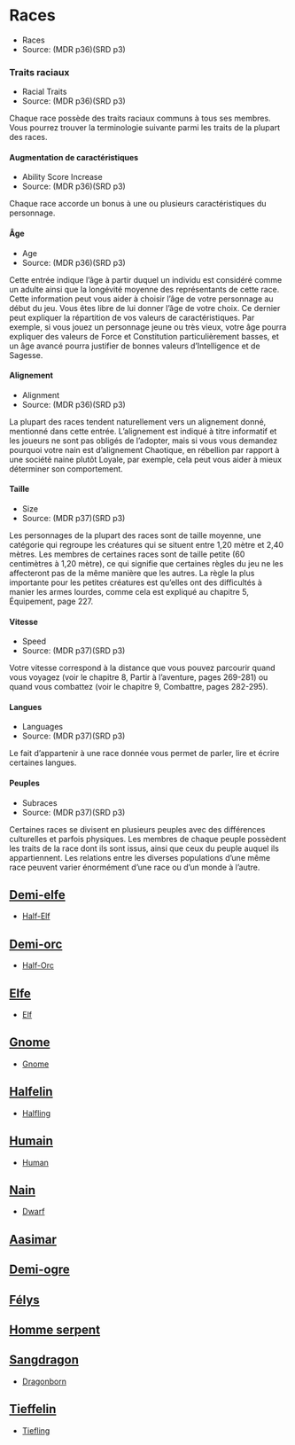 
<Items>

# <Name>Races</Name>

- <AltName>Races</AltName>
- Source: <Source>(MDR p36)(SRD p3)</Source>

<Generic>

### <Name>Traits raciaux</Name>

- <AltName>Racial Traits</AltName>
- Source: <Source>(MDR p36)(SRD p3)</Source>

Chaque race possède des traits raciaux communs à tous ses membres. Vous pourrez trouver la terminologie suivante parmi les traits de la plupart des races.

</Generic>

<Generic>

#### <Name>Augmentation de caractéristiques</Name>

- <AltName>Ability Score Increase</AltName>
- Source: <Source>(MDR p36)(SRD p3)</Source>

Chaque race accorde un bonus à une ou plusieurs caractéristiques du personnage.

</Generic>

<Generic>

#### <Name>Âge</Name>

- <AltName>Age</AltName>
- Source: <Source>(MDR p36)(SRD p3)</Source>

Cette entrée indique l’âge à partir duquel un individu est considéré comme un adulte ainsi que la longévité moyenne des représentants de cette race. Cette information peut vous aider à choisir l’âge de votre personnage au début du jeu. Vous êtes libre de lui donner l’âge de votre choix. Ce dernier peut expliquer la répartition de vos valeurs de caractéristiques. Par exemple, si vous jouez un personnage jeune ou très vieux, votre âge pourra expliquer des valeurs de Force et Constitution particulièrement basses, et un âge avancé pourra justifier de bonnes valeurs d’Intelligence et de Sagesse.

</Generic>

<Generic>

#### <Name>Alignement</Name>

- <AltName>Alignment</AltName>
- Source: <Source>(MDR p36)(SRD p3)</Source>

La plupart des races tendent naturellement vers un alignement donné, mentionné dans cette entrée. L’alignement est indiqué à titre informatif et les joueurs ne sont pas obligés de l’adopter, mais si vous vous demandez pourquoi votre nain est d’alignement Chaotique, en rébellion par rapport à une société naine plutôt Loyale, par exemple, cela peut vous aider à mieux déterminer son comportement.

</Generic>

<Generic>

#### <Name>Taille</Name>

- <AltName>Size</AltName>
- Source: <Source>(MDR p37)(SRD p3)</Source>

Les personnages de la plupart des races sont de taille moyenne, une catégorie qui regroupe les créatures qui se situent entre 1,20 mètre et 2,40 mètres. Les membres de certaines races sont de taille petite (60 centimètres à 1,20 mètre), ce qui signifie que certaines règles du jeu ne les affecteront pas de la même manière que les autres. La règle la plus importante pour les petites créatures est qu’elles ont des difficultés à manier les armes lourdes, comme cela est expliqué au chapitre 5, Équipement, page 227.

</Generic>

<Generic>

#### <Name>Vitesse</Name>

- <AltName>Speed</AltName>
- Source: <Source>(MDR p37)(SRD p3)</Source>

Votre vitesse correspond à la distance que vous pouvez parcourir quand vous voyagez (voir le chapitre 8, Partir à l’aventure, pages 269-281) ou quand vous combattez (voir le chapitre 9, Combattre, pages 282-295).

</Generic>

<Generic>

#### <Name>Langues</Name>

- <AltName>Languages</AltName>
- Source: <Source>(MDR p37)(SRD p3)</Source>

Le fait d’appartenir à une race donnée vous permet de parler, lire et écrire certaines langues.

</Generic>

<Generic>

#### <Name>Peuples</Name>

- <AltName>Subraces</AltName>
- Source: <Source>(MDR p37)(SRD p3)</Source>

Certaines races se divisent en plusieurs peuples avec des différences culturelles et parfois physiques. Les membres de chaque peuple possèdent les traits de la race dont ils sont issus, ainsi que ceux du peuple auquel ils appartiennent. Les relations entre les diverses populations d’une même race peuvent varier énormément d’une race ou d’un monde à l’autre.

</Generic>

<LinkItem>

## <NameLink>[Demi-elfe]</NameLink>
- <AltName>[Half-Elf](#)</AltName>

</LinkItem>

<LinkItem>

## <NameLink>[Demi-orc]</NameLink>
- <AltName>[Half-Orc](#)</AltName>

</LinkItem>

<LinkItem>

## <NameLink>[Elfe]</NameLink>
- <AltName>[Elf](#)</AltName>

</LinkItem>

<LinkItem>

## <NameLink>[Gnome]</NameLink>
- <AltName>[Gnome](#)</AltName>

</LinkItem>

<LinkItem>

## <NameLink>[Halfelin]</NameLink>
- <AltName>[Halfling](#)</AltName>

</LinkItem>

<LinkItem>

## <NameLink>[Humain]</NameLink>
- <AltName>[Human](#)</AltName>

</LinkItem>

<LinkItem>

## <NameLink>[Nain]</NameLink>
- <AltName>[Dwarf](#)</AltName>

</LinkItem>

<LinkItem>

## <NameLink>[Aasimar]</NameLink>

</LinkItem>

<LinkItem>

## <NameLink>[Demi-ogre]</NameLink>

</LinkItem>

<LinkItem>

## <NameLink>[Félys]</NameLink>

</LinkItem>

<LinkItem>

## <NameLink>[Homme serpent]</NameLink>

</LinkItem>

<LinkItem>

## <NameLink>[Sangdragon]</NameLink>
- <AltName>[Dragonborn](#)</AltName>

</LinkItem>

<LinkItem>

## <NameLink>[Tieffelin]</NameLink>
- <AltName>[Tiefling](#)</AltName>

</LinkItem>

</Items>

[Demi-elfe]: half-elf_hd.md
[Demi-orc]: half-orc_hd.md
[Elfe]: elf_hd.md
[Gnome]: gnome_hd.md
[Halfelin]: halfling_hd.md
[Humain]: human_hd.md
[Nain]: dwarf_hd.md
[Aasimar]: aasimar_hd.md
[Demi-ogre]: demi-ogre_hd.md
[Félys]: felys_hd.md
[Homme serpent]: homme-serpent_hd.md
[Sangdragon]: dragonborn_hd.md
[Tieffelin]: tiefling_hd.md

